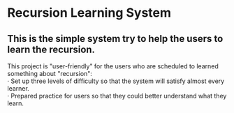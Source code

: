 # Recursion Learning System  
## This is the simple system try to help the users to learn the recursion.  
This project is "user-friendly" for the users who are scheduled to learned something about "recursion":  
· Set up three levels of difficulty so that the system will satisfy almost every learner.  
· Prepared practice for users so that they could better understand what they learn.  
